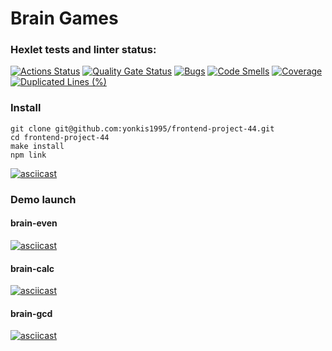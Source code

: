 # Brain Games

### Hexlet tests and linter status:

[![Actions Status](https://github.com/yonkis1995/frontend-project-44/actions/workflows/hexlet-check.yml/badge.svg)](https://github.com/yonkis1995/frontend-project-44/actions)
[![Quality Gate Status](https://sonarcloud.io/api/project_badges/measure?project=yonkis1995_frontend-project-44&metric=alert_status)](https://sonarcloud.io/summary/new_code?id=yonkis1995_frontend-project-44)
[![Bugs](https://sonarcloud.io/api/project_badges/measure?project=yonkis1995_frontend-project-44&metric=bugs)](https://sonarcloud.io/summary/new_code?id=yonkis1995_frontend-project-44)
[![Code Smells](https://sonarcloud.io/api/project_badges/measure?project=yonkis1995_frontend-project-44&metric=code_smells)](https://sonarcloud.io/summary/new_code?id=yonkis1995_frontend-project-44)
[![Coverage](https://sonarcloud.io/api/project_badges/measure?project=yonkis1995_frontend-project-44&metric=coverage)](https://sonarcloud.io/summary/new_code?id=yonkis1995_frontend-project-44)
[![Duplicated Lines (%)](https://sonarcloud.io/api/project_badges/measure?project=yonkis1995_frontend-project-44&metric=duplicated_lines_density)](https://sonarcloud.io/summary/new_code?id=yonkis1995_frontend-project-44)

### Install

```
git clone git@github.com:yonkis1995/frontend-project-44.git
cd frontend-project-44
make install
npm link
```

[![asciicast](https://asciinema.org/a/9LdLIhALVuhZ07fjP3GnryQ2d.svg)](https://asciinema.org/a/9LdLIhALVuhZ07fjP3GnryQ2d)

### Demo launch

#### brain-even

[![asciicast](https://asciinema.org/a/awYQ3lWfWkf59E6MIbUfiYH0B.svg)](https://asciinema.org/a/awYQ3lWfWkf59E6MIbUfiYH0B)

#### brain-calc

[![asciicast](https://asciinema.org/a/leAmoI2nmCm01XJDeCvYdYTvy.svg)](https://asciinema.org/a/leAmoI2nmCm01XJDeCvYdYTvy)

#### brain-gcd

[![asciicast](https://asciinema.org/a/RKzQ9De62JpVyGuw9y0Nhnzpg.svg)](https://asciinema.org/a/RKzQ9De62JpVyGuw9y0Nhnzpg)

